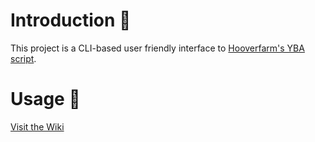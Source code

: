 # Introduction 📌
This project is a CLI-based user friendly interface to [Hooverfarm's YBA script](https://discord.gg/TeP8KS8Tff).

# Usage 📌
[Visit the Wiki](https://github.com/system69-e/Floppafarm-AIO/wiki/Autorestart)
